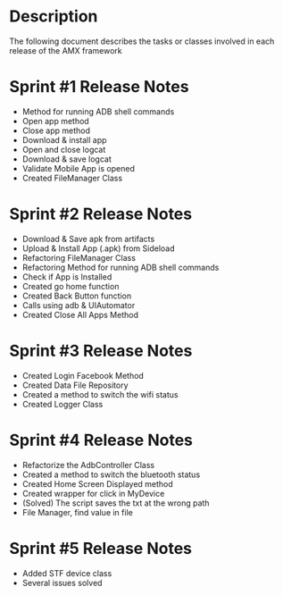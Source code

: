 # Description
The following document describes the tasks or classes involved in each release of the AMX framework

# Sprint #1 Release Notes
* Method for running ADB shell commands
* Open app method
* Close app method
* Download & install app
* Open and close logcat
* Download & save logcat
* Validate Mobile App is opened
* Created FileManager Class

# Sprint #2 Release Notes
* Download & Save apk from artifacts
* Upload & Install App (.apk) from Sideload
* Refactoring FileManager Class
* Refactoring Method for running ADB shell commands
* Check if App is Installed
* Created go home function
* Created Back Button function
* Calls using adb & UIAutomator
* Created Close All Apps Method

# Sprint #3 Release Notes
* Created Login Facebook Method
* Created Data File Repository
* Created a method to switch the wifi status
* Created Logger Class

# Sprint #4 Release Notes
* Refactorize the AdbController Class
* Created a method to switch the bluetooth status
* Created Home Screen Displayed method
* Created wrapper for click in MyDevice
* (Solved) The script saves the txt at the wrong path
* File Manager, find value in file

# Sprint #5 Release Notes
* Added STF device class
* Several issues solved
